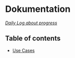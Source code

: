 # Dokumentation
*[Daily Log about progress](https://github.com/kasp470f/1semester/blob/main/Dokumentation/DailyLog.md)*

## Table of contents

* [Use Cases](https://github.com/kasp470f/1semester/tree/main/Dokumentation/Use%20Cases)
